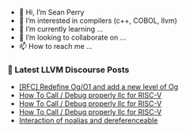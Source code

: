 - 👋 Hi, I’m Sean Perry
- 👀 I’m interested in compilers (c++, COBOL, llvm)
- 🌱 I’m currently learning ...
- 💞️ I’m looking to collaborate on ...
- 📫 How to reach me ...

<!---
s66perry/s66perry is a ✨ special ✨ repository because its `README.md` (this file) appears on your GitHub profile.
You can click the Preview link to take a look at your changes.
--->
### 📕 Latest LLVM Discourse Posts

<!-- DISCOURSE-LLVM:START -->
- [[RFC] Redefine Og/O1 and add a new level of Og](https://discourse.llvm.org/t/rfc-redefine-og-o1-and-add-a-new-level-of-og/72850#post_9)
- [How To Call / Debug properly llc for RISC-V](https://discourse.llvm.org/t/how-to-call-debug-properly-llc-for-risc-v/72938#post_3)
- [How To Call / Debug properly llc for RISC-V](https://discourse.llvm.org/t/how-to-call-debug-properly-llc-for-risc-v/72938#post_2)
- [How To Call / Debug properly llc for RISC-V](https://discourse.llvm.org/t/how-to-call-debug-properly-llc-for-risc-v/72938#post_1)
- [Interaction of noalias and dereferenceable](https://discourse.llvm.org/t/interaction-of-noalias-and-dereferenceable/66979#post_20)
<!-- DISCOURSE-LLVM:END -->
